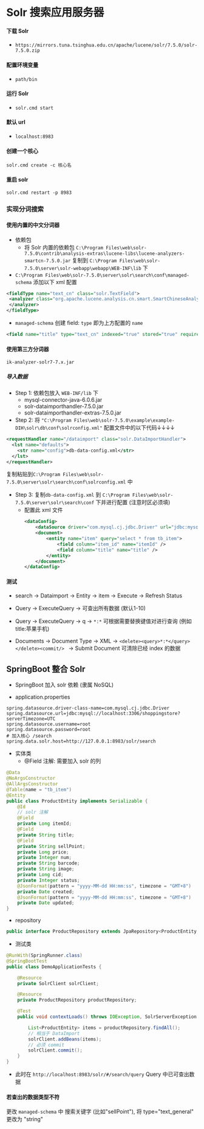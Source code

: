 # Solr 搜索应用服务器
#### 下载 Solr
- `https://mirrors.tuna.tsinghua.edu.cn/apache/lucene/solr/7.5.0/solr-7.5.0.zip`

#### 配置环境变量
- `path/bin`

#### 运行 Solr
- `solr.cmd start`

#### 默认 url
- `localhost:8983`

#### 创建一个核心
`solr.cmd create -c 核心名`

#### 重启 solr
`solr.cmd restart -p 8983`

### 实现分词搜索
#### 使用内置的中文分词器

- 依赖包
   - 将 Solr 内置的依赖包 `C:\Program Files\web\solr-7.5.0\contrib\analysis-extras\lucene-libs\lucene-analyzers-smartcn-7.5.0.jar` 复制到 `C:\Program Files\web\solr-7.5.0\server\solr-webapp\webapp\WEB-INF\lib` 下
- `C:\Program Files\web\solr-7.5.0\server\solr\search\conf\managed-schema` 添加以下 xml 配置
 ```xml
<fieldType name="text_cn" class="solr.TextField">
  <analyzer class="org.apache.lucene.analysis.cn.smart.SmartChineseAnalyzer">
  </analyzer>
</fieldType>
 ```

- `managed-schema` 创建 field: `type` 即为上方配置的 `name`
 ```xml
<field name="title" type="text_cn" indexed="true" stored="true" required="true" multiValued="false" />
 ```

#### 使用第三方分词器
`ik-analyzer-solr7-7.x.jar`

##### 导入数据
- Step 1: 依赖包放入 `WEB-INF/lib` 下
  - mysql-connector-java-6.0.6.jar
  - solr-dataimporthandler-7.5.0.jar
  - solr-dataimporthandler-extras-7.5.0.jar
- Step 2: 将 `"C:\Program Files\web\solr-7.5.0\example\example-DIH\solr\db\conf\solrconfig.xml"` 配置文件中的以下代码↓↓↓↓
```xml
<requestHandler name="/dataimport" class="solr.DataImportHandler">
  <lst name="defaults">
    <str name="config">db-data-config.xml</str>
  </lst>
</requestHandler>
```
复制粘贴到`C:\Program Files\web\solr-7.5.0\server\solr\search\conf\solrconfig.xml` 中

- Step 3: 复制`db-data-config.xml` 到 `C:\Program Files\web\solr-7.5.0\server\solr\search\conf` 下并进行配置 (注意时区必须填)
  - 配置此 xml 文件
    ```xml
    <dataConfig>
        <dataSource driver="com.mysql.cj.jdbc.Driver" url="jdbc:mysql://localhost:3306/shoppingstore?serverTimezone=UTC" user="root" password="root" />
        <document>
            <entity name="item" query="select * from tb_item">
                <field column="item_id" name="itemId" />
                <field column="title" name="title" />
            </entity>
        </document>
    </dataConfig>
    ```

#### 测试
- search -> Dataimport -> Entity -> item -> Execute -> Refresh Status

- Query -> ExecuteQuery -> 可查出所有数据 (默认1-10)
- Query -> ExecuteQuery -> q -> `*:*` 可根据需要替换键值对进行查询 (例如 title:苹果手机)
- Documents -> Document Type -> XML -> `<delete><query>*:*</query></delete><commit/>
` -> Submit Document 可清除已经 index 的数据

## SpringBoot 整合 Solr
- SpringBoot 加入 solr 依赖 (隶属 NoSQL)

- application.properties
```properties
spring.datasource.driver-class-name=com.mysql.cj.jdbc.Driver
spring.datasource.url=jdbc:mysql://localhost:3306/shoppingstore?serverTimezone=UTC
spring.datasource.username=root
spring.datasource.password=root
# 加入核心 /search
spring.data.solr.host=http://127.0.0.1:8983/solr/search
```

- 实体类
  - @Field 注解: 需要加入 solr 的列
```java
@Data
@NoArgsConstructor
@AllArgsConstructor
@Table(name = "tb_item")
@Entity
public class ProductEntity implements Serializable {
    @Id
    // solr 注解
    @Field
    private Long itemId;
    @Field
    private String title;
    @Field
    private String sellPoint;
    private Long price;
    private Integer num;
    private String barcode;
    private String image;
    private Long cid;
    private Integer status;
    @JsonFormat(pattern = "yyyy-MM-dd HH:mm:ss", timezone = "GMT+8")
    private Date created;
    @JsonFormat(pattern = "yyyy-MM-dd HH:mm:ss", timezone = "GMT+8")
    private Date updated;
}
```
- repository
```java
public interface ProductRepository extends JpaRepository<ProductEntity, Long> {}
```

- 测试类
```java
@RunWith(SpringRunner.class)
@SpringBootTest
public class DemoApplicationTests {

    @Resource
    private SolrClient solrClient;

    @Resource
    private ProductRepository productRepository;

    @Test
    public void contextLoads() throws IOException, SolrServerException {

        List<ProductEntity> items = productRepository.findAll();
        // 相当于 DataImport
        solrClient.addBeans(items);
        // 必须 commit
        solrClient.commit();
    }
}
```
- 此时在 `http://localhost:8983/solr/#/search/query` Query 中已可查出数据

#### 若查出的数据类型不符
更改 `managed-schema` 中
搜索关键字 (比如"sellPoint"), 将 type="text_general" 更改为 "string"

